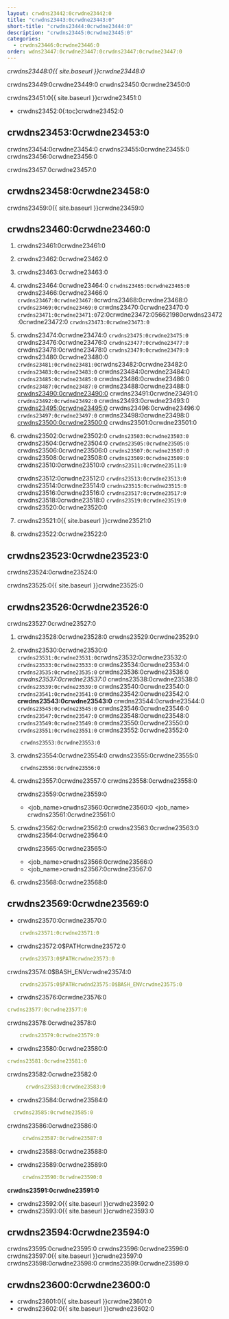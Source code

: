 ```yaml
---
layout: crwdns23442:0crwdne23442:0
title: "crwdns23443:0crwdne23443:0"
short-title: "crwdns23444:0crwdne23444:0"
description: "crwdns23445:0crwdne23445:0"
categories:
  - crwdns23446:0crwdne23446:0
order: wdns23447:0crwdne23447:0crwdns23447:0crwdne23447:0
---
```

*crwdns23448:0{{ site.baseurl }}crwdne23448:0*

crwdns23449:0crwdne23449:0 crwdns23450:0crwdne23450:0

crwdns23451:0{{ site.baseurl }}crwdne23451:0

- crwdns23452:0{:toc}crwdne23452:0

## crwdns23453:0crwdne23453:0

crwdns23454:0crwdne23454:0 crwdns23455:0crwdne23455:0 crwdns23456:0crwdne23456:0

crwdns23457:0crwdne23457:0

## crwdns23458:0crwdne23458:0

crwdns23459:0{{ site.baseurl }}crwdne23459:0

## crwdns23460:0crwdne23460:0

1. crwdns23461:0crwdne23461:0

2. crwdns23462:0crwdne23462:0

3. crwdns23463:0crwdne23463:0

4. crwdns23464:0crwdne23464:0 `crwdns23465:0crwdne23465:0` crwdns23466:0crwdne23466:0 `crwdns23467:0crwdne23467:0`crwdns23468:0crwdne23468:0 `crwdns23469:0crwdne23469:0` crwdns23470:0crwdne23470:0 `crwdns23471:0crwdne23471:0`72:0crwdne23472:056621980crwdns23472:0crwdne23472:0 ```crwdns23473:0crwdne23473:0```

5. crwdns23474:0crwdne23474:0 `crwdns23475:0crwdne23475:0` crwdns23476:0crwdne23476:0 `crwdns23477:0crwdne23477:0` crwdns23478:0crwdne23478:0 `crwdns23479:0crwdne23479:0` crwdns23480:0crwdne23480:0 `crwdns23481:0crwdne23481:0`crwdns23482:0crwdne23482:0 `crwdns23483:0crwdne23483:0` crwdns23484:0crwdne23484:0 ```crwdns23485:0crwdne23485:0``` crwdns23486:0crwdne23486:0 ```crwdns23487:0crwdne23487:0``` crwdns23488:0crwdne23488:0 [crwdns23490:0crwdne23490:0](crwdns23489:0crwdne23489:0) crwdns23491:0crwdne23491:0 ```crwdns23492:0crwdne23492:0``` crwdns23493:0crwdne23493:0 [crwdns23495:0crwdne23495:0](crwdns23494:0crwdne23494:0) crwdns23496:0crwdne23496:0 ```crwdns23497:0crwdne23497:0``` crwdns23498:0crwdne23498:0 [crwdns23500:0crwdne23500:0](crwdns23499:0crwdne23499:0) crwdns23501:0crwdne23501:0

6. crwdns23502:0crwdne23502:0 `crwdns23503:0crwdne23503:0` crwdns23504:0crwdne23504:0 `crwdns23505:0crwdne23505:0` crwdns23506:0crwdne23506:0 `crwdns23507:0crwdne23507:0` crwdns23508:0crwdne23508:0 ```crwdns23509:0crwdne23509:0``` crwdns23510:0crwdne23510:0 ```crwdns23511:0crwdne23511:0```
    
    crwdns23512:0crwdne23512:0 ```crwdns23513:0crwdne23513:0``` crwdns23514:0crwdne23514:0 ```crwdns23515:0crwdne23515:0``` crwdns23516:0crwdne23516:0 `crwdns23517:0crwdne23517:0` crwdns23518:0crwdne23518:0 `crwdns23519:0crwdne23519:0` crwdns23520:0crwdne23520:0

7. crwdns23521:0{{ site.baseurl }}crwdne23521:0

8. crwdns23522:0crwdne23522:0

## crwdns23523:0crwdne23523:0

crwdns23524:0crwdne23524:0

crwdns23525:0{{ site.baseurl }}crwdne23525:0

## crwdns23526:0crwdne23526:0

crwdns23527:0crwdne23527:0

1. crwdns23528:0crwdne23528:0 crwdns23529:0crwdne23529:0

2. crwdns23530:0crwdne23530:0 `crwdns23531:0crwdne23531:0`crwdns23532:0crwdne23532:0 `crwdns23533:0crwdne23533:0` crwdns23534:0crwdne23534:0 `crwdns23535:0crwdne23535:0` crwdns23536:0crwdne23536:0 *crwdns23537:0crwdne23537:0* crwdns23538:0crwdne23538:0 `crwdns23539:0crwdne23539:0` crwdns23540:0crwdne23540:0 `crwdns23541:0crwdne23541:0` crwdns23542:0crwdne23542:0 **crwdns23543:0crwdne23543:0** crwdns23544:0crwdne23544:0 `crwdns23545:0crwdne23545:0` crwdns23546:0crwdne23546:0 `crwdns23547:0crwdne23547:0` crwdns23548:0crwdne23548:0 `crwdns23549:0crwdne23549:0` crwdns23550:0crwdne23550:0 `crwdns23551:0crwdne23551:0` crwdns23552:0crwdne23552:0  
    
    
        crwdns23553:0crwdne23553:0

3. crwdns23554:0crwdne23554:0 crwdns23555:0crwdne23555:0
    
        crwdns23556:0crwdne23556:0

4. crwdns23557:0crwdne23557:0 crwdns23558:0crwdne23558:0
    
    crwdns23559:0crwdne23559:0
    
    - <job_name>crwdns23560:0crwdne23560:0 <job_name> crwdns23561:0crwdne23561:0

5. crwdns23562:0crwdne23562:0 crwdns23563:0crwdne23563:0 crwdns23564:0crwdne23564:0
    
    crwdns23565:0crwdne23565:0
    
    - <job_name>crwdns23566:0crwdne23566:0
    - <job_name>crwdns23567:0crwdne23567:0 
6. crwdns23568:0crwdne23568:0

## crwdns23569:0crwdne23569:0

- crwdns23570:0crwdne23570:0

```yaml
    crwdns23571:0crwdne23571:0
```

- crwdns23572:0$PATHcrwdne23572:0 

```yaml
    crwdns23573:0$PATHcrwdne23573:0
```

crwdns23574:0$BASH_ENVcrwdne23574:0

```yaml
    crwdns23575:0$PATHcrwdnd23575:0$BASH_ENVcrwdne23575:0
```

- crwdns23576:0crwdne23576:0

```yaml
crwdns23577:0crwdne23577:0
```

crwdns23578:0crwdne23578:0

```yaml
    crwdns23579:0crwdne23579:0
```

- crwdns23580:0crwdne23580:0

```yaml
crwdns23581:0crwdne23581:0
```

crwdns23582:0crwdne23582:0

```yaml
      crwdns23583:0crwdne23583:0
```

- crwdns23584:0crwdne23584:0

```yaml
  crwdns23585:0crwdne23585:0
```

crwdns23586:0crwdne23586:0

```yaml
     crwdns23587:0crwdne23587:0
```

- crwdns23588:0crwdne23588:0

- crwdns23589:0crwdne23589:0

```yaml
     crwdns23590:0crwdne23590:0
```

**crwdns23591:0crwdne23591:0**

- crwdns23592:0{{ site.baseurl }}crwdne23592:0
- crwdns23593:0{{ site.baseurl }}crwdne23593:0

## crwdns23594:0crwdne23594:0

crwdns23595:0crwdne23595:0 crwdns23596:0crwdne23596:0 crwdns23597:0{{ site.baseurl }}crwdne23597:0 crwdns23598:0crwdne23598:0 crwdns23599:0crwdne23599:0

## crwdns23600:0crwdne23600:0

- crwdns23601:0{{ site.baseurl }}crwdne23601:0
- crwdns23602:0{{ site.baseurl }}crwdne23602:0